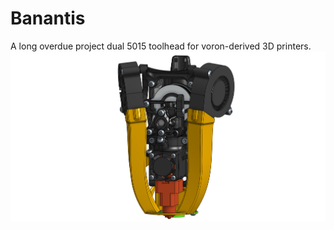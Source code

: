 # Banantis
A long overdue project dual 5015 toolhead for voron-derived 3D printers.
![alt text](https://github.com/jakub874/Banantis/blob/main/img/Banantis%20AWD%20beta1.png?raw=true)
